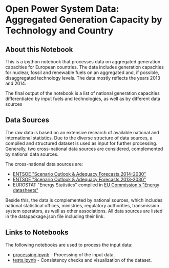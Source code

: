 
# Open Power System Data: Aggregated Generation Capacity by Technology and Country

## About this Notebook

This is a ipython notebook that processes data on aggregated generation capacities for European countries. The data includes generation capacities for nuclear, fossil and renewable fuels on an aggregated and, if possible, disaggregated technology levels. The data mostly reflects the years 2013 and 2014.

The final output of the notebook is a list of national generation capacities differentiated by input fuels and technologies, as well as by different data sources

## Data Sources

The raw data is based on an extensive research of available national and international statistics. Due to the diverse structure of data sources, a compiled and structured dataset is used as input for further processing. Generally, two cross-national data sources are considered, complemented by national data sources.

The cross-national data sources are:
- [ENTSOE "Scenario Outlook & Adequacy Forecasts 2014-2030"](https://www.entsoe.eu/publications/system-development-reports/adequacy-forecasts/soaf-2014-2030/Pages/default.aspx)
- [ENTSOE "Scenario Outlook & Adequacy Forecasts 2013-2030"](https://www.entsoe.eu/publications/system-development-reports/adequacy-forecasts/soaf-2013-2030/Pages/default.aspx)
- EUROSTAT "Energy Statistics" compiled in [EU Commission's "Energy datasheets"](http://ec.europa.eu/energy/en/statistics/country)

Beside this, the data is complemented by national sources, which includes national statistical offices, ministries, regulatory authorities, transmission system operators, as well as other associations. All data sources are listed in the datapackage.json file including their link.  

## Links to Notebooks

The following notebooks are used to process the input data:
- [processing.ipynb](https://github.com/Open-Power-System-Data/datapackage_national_generation_capacities/blob/master/processing.ipynb) - Processing of the input data.
- [tests.ipynb](https://github.com/Open-Power-System-Data/datapackage_national_generation_capacities/blob/master/tests.ipynb) - Consistency checks and visualization of the dataset.

